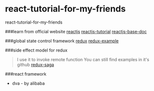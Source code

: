 # react-tutorial-for-my-friends
react-tutorial-for-my-friends

###learn from official website
[reactjs](https://reactjs.org/)
[reactjs-tutorial](https://reactjs.org/tutorial/tutorial.html)
[reactjs-base-doc](https://reactjs.org/docs/hello-world.html)

###global state control framework
[redux](https://redux.js.org/)
[redux-example](https://github.com/reactjs/redux.git)

###side effect model for redux
> I use it to invoke remote function
> You can still find examples in it's github
[redux-saga](https://github.com/redux-saga/redux-saga)

###react framework
* dva - by alibaba 

